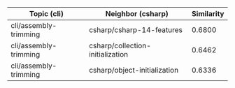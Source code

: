 | Topic (cli) | Neighbor (csharp) | Similarity |
|-------------|-------------------|------------|
| cli/assembly-trimming | csharp/csharp-14-features | 0.6800 |
| cli/assembly-trimming | csharp/collection-initialization | 0.6462 |
| cli/assembly-trimming | csharp/object-initialization | 0.6336 |
